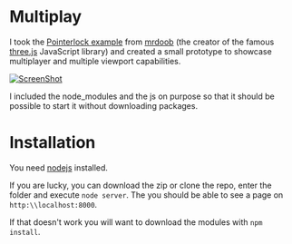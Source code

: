 Multiplay
=========

I took the [Pointerlock example](https://plus.google.com/+RicardoCabello/posts/L3uVi8w6pie) from [mrdoob](http://mrdoob.com/) (the creator of the famous [three.js](http://threejs.org) JavaScript library) and created a small prototype to showcase multiplayer and multiple viewport capabilities. 

[![ScreenShot](http://img.youtube.com/vi/HIOfZbdWD4w/0.jpg)](https://www.youtube.com/watch?v=HIOfZbdWD4w&feature=youtu.be)

I included the node_modules and the js on purpose so that it should be possible to start it without downloading packages.

Installation
============

You need [nodejs](http://nodejs.org/) installed.

If you are lucky, you can download the zip or clone the repo, enter the folder and execute `node server`. The you should be able to see a page on `http:\\localhost:8000`.

If that doesn't work you will want to download the modules with `npm install`.

